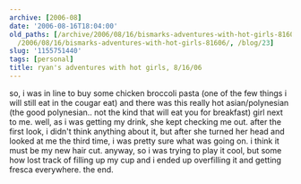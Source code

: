 ```yaml
---
archive: [2006-08]
date: '2006-08-16T18:04:00'
old_paths: [/archive/2006/08/16/bismarks-adventures-with-hot-girls-81606.html, /wp/2006/08/16/bismarks-adventures-with-hot-girls-81606/,
  /2006/08/16/bismarks-adventures-with-hot-girls-81606/, /blog/23]
slug: '1155751440'
tags: [personal]
title: ryan's adventures with hot girls, 8/16/06
---
```


so, i was in line to buy some chicken broccoli pasta (one of the few
things i will still eat in the cougar eat) and there was this really hot
asian/polynesian (the good polynesian.. not the kind that will eat you for
breakfast) girl next to me. well, as i was getting my drink, she kept
checking me out. after the first look, i didn't think anything about it,
but after she turned her head and looked at me the third time, i was
pretty sure what was going on. i think it must be my new hair cut. anyway,
so i was trying to play it cool, but some how lost track of filling up my
cup and i ended up overfilling it and getting fresca everywhere. the end.

